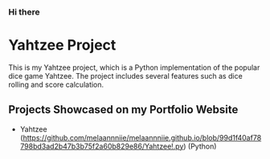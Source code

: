 ### Hi there

# Yahtzee Project

This is my Yahtzee project, which is a Python implementation of the popular dice game Yahtzee. 
The project includes several features such as dice rolling and score calculation. 

## Projects Showcased on my Portfolio Website

- Yahtzee (https://github.com/melaannniie/melaannniie.github.io/blob/99d1f40af78798bd3ad2b47b3b75f2a60b829e86/Yahtzee!.py) (Python)
